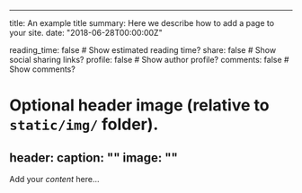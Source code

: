 ---
title: An example title
summary: Here we describe how to add a page to your site.
date: "2018-06-28T00:00:00Z"

 reading_time: false  # Show estimated reading time?
 share: false  # Show social sharing links?
 profile: false  # Show author profile?
 comments: false  # Show comments?

# Optional header image (relative to `static/img/` folder).
 header:
  caption: ""
  image: ""
 ---

Add your *content* here...
